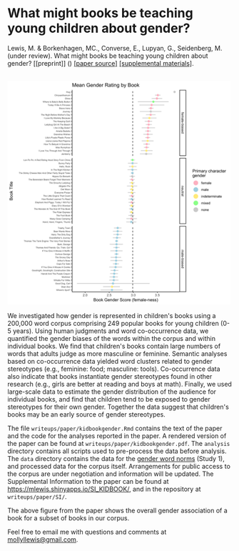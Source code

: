 What might books be teaching young children about gender?
===

Lewis, M. & Borkenhagen, MC., Converse, E., Lupyan, G., Seidenberg, M.  (under review). What might books be teaching young children about gender? [[preprint]] () [[paper source]](writeup/journal/iat_lang.Rmd) [[supplemental materials]]( https://mlewis.shinyapps.io/SI_KIDBOOK/).

<br>

<img src="resources/bookforest-1.png?raw=true" height="500">

We investigated how gender is represented in children's books using a 200,000 word corpus comprising 249 popular books for young children (0-5 years). Using human judgments and word co-occurrence data, we quantified the gender biases of the words within the corpus and within individual books. We find that children's books contain large numbers of words that adults judge as more masculine or feminine. Semantic analyses based on co-occurrence data yielded word clusters related to gender stereotypes (e.g., feminine: food; masculine: tools). Co-occurrence data also indicate that books instantiate gender stereotypes found in other research (e.g., girls are better at reading and boys at math). Finally, we used large-scale data to estimate the gender distribution of the audience for individual books, and find that children tend to be exposed to gender stereotypes for their own gender. Together the data suggest that children's books may be an early source of gender stereotypes.

The file `writeups/paper/kidbookgender.Rmd` contains the text of the paper and the code for the analyses reported in the paper.  A rendered version of the paper can be found at `writeups/paper/kidbookgender.pdf`. The `analysis` directory contains all scripts used to pre-process the data before analysis. The `data` directory contains the data for the [gender word norms](data/processed/words/gender_ratings_mean.csv) (Study 1), and processed data for the corpus itself. Arrangements for public access to the corpus are under negotiation and information will be updated.  The Supplemental Information to the paper can be found at https://mlewis.shinyapps.io/SI_KIDBOOK/, and in the repository at `writeups/paper/SI/`.

The above figure from the paper shows the overall gender association of a book for a subset of books in our corpus. 

Feel free to email me with questions and comments at mollyllewis@gmail.com.
